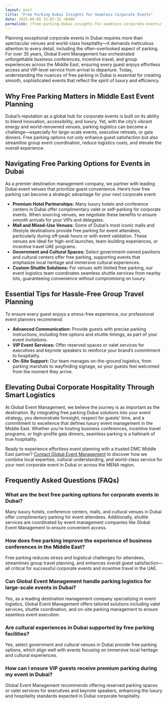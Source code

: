 ```yaml
---
layout: post
title: "Free Parking Dubai Insights for Seamless Corporate Events"
date: 2025-09-05 15:07:22 +0400
permalink: /free-parking-dubai-insights-for-seamless-corporate-events/
---
```

Planning exceptional corporate events in Dubai requires more than spectacular venues and world-class hospitality—it demands meticulous attention to every detail, including the often-overlooked aspect of parking. For over 35 years, Global Event Management has orchestrated unforgettable business conferences, incentive travel, and group experiences across the Middle East, ensuring every guest enjoys effortless access and VIP-level service from arrival to departure. Today, understanding the nuances of free parking in Dubai is essential for creating smooth, sophisticated events that reflect the spirit of luxury and efficiency.

## Why Free Parking Matters in Middle East Event Planning

Dubai’s reputation as a global hub for corporate events is built on its ability to blend innovation, accessibility, and luxury. Yet, with the city’s vibrant energy and world-renowned venues, parking logistics can become a challenge—especially for large-scale events, executive retreats, or gala dinners. Free parking options not only enhance guest satisfaction but also streamline group event coordination, reduce logistics costs, and elevate the overall experience.

## Navigating Free Parking Options for Events in Dubai

As a premier destination management company, we partner with leading Dubai event venues that prioritize guest convenience. Here’s how free parking can become a strategic advantage for your next corporate event:

- **Premium Hotel Partnerships:** Many luxury hotels and conference centers in Dubai offer complimentary valet or self-parking for corporate events. When sourcing venues, we negotiate these benefits to ensure smooth arrivals for your VIPs and delegates.
- **Mall and Mixed-Use Venues:** Some of Dubai’s most iconic malls and lifestyle destinations provide free parking for event attendees, particularly during off-peak hours or with event validation. These venues are ideal for high-end launches, team-building experiences, or incentive travel UAE programs.
- **Government and Cultural Spaces:** Select government-owned pavilions and cultural centers offer free parking, supporting events that emphasize local heritage and immersive cultural experiences.
- **Custom Shuttle Solutions:** For venues with limited free parking, our event logistics team coordinates seamless shuttle services from nearby lots, guaranteeing convenience without compromising on luxury.

## Essential Tips for Hassle-Free Group Travel Planning

To ensure every guest enjoys a stress-free experience, our professional event planners recommend:

- **Advanced Communication:** Provide guests with precise parking instructions, including free options and shuttle timings, as part of your event invitations.
- **VIP Event Services:** Offer reserved spaces or valet services for executives and keynote speakers to reinforce your brand’s commitment to hospitality.
- **On-Site Support:** Our team manages on-the-ground logistics, from parking marshals to wayfinding signage, so your guests feel welcomed from the moment they arrive.

## Elevating Dubai Corporate Hospitality Through Smart Logistics

At Global Event Management, we believe the journey is as important as the destination. By integrating free parking Dubai solutions into your event strategy, you demonstrate foresight, respect for guests’ time, and a commitment to excellence that defines luxury event management in the Middle East. Whether you’re hosting business conferences, incentive travel programs, or high-profile gala dinners, seamless parking is a hallmark of true hospitality.

Ready to experience effortless event planning with a trusted DMC Middle East partner? [Contact Global Event Management](https://geventm.com/) to discover how we combine local expertise, cultural understanding, and world-class service for your next corporate event in Dubai or across the MENA region.

## Frequently Asked Questions (FAQs)

### What are the best free parking options for corporate events in Dubai?
Many luxury hotels, conference centers, malls, and cultural venues in Dubai offer complimentary parking for event attendees. Additionally, shuttle services are coordinated by event management companies like Global Event Management to ensure convenient access.

### How does free parking improve the experience of business conferences in the Middle East?
Free parking reduces stress and logistical challenges for attendees, streamlines group travel planning, and enhances overall guest satisfaction—all critical for successful corporate events and incentive travel in the UAE.

### Can Global Event Management handle parking logistics for large-scale events in Dubai?
Yes, as a leading destination management company specializing in event logistics, Global Event Management offers tailored solutions including valet services, shuttle coordination, and on-site parking management to ensure seamless event execution.

### Are cultural experiences in Dubai supported by free parking facilities?
Yes, select government and cultural venues in Dubai provide free parking options, which align well with events focusing on immersive local heritage and cultural experiences.

### How can I ensure VIP guests receive premium parking during my event in Dubai?
Global Event Management recommends offering reserved parking spaces or valet services for executives and keynote speakers, enhancing the luxury and hospitality standards expected in Dubai corporate hospitality.

<script type="application/ld+json">
{
  "@context": "https://schema.org",
  "@type": "BlogPosting",
  "headline": "Free Parking Dubai Insights for Seamless Corporate Events",
  "description": "Explore how free parking options in Dubai enhance corporate events, business conferences, and incentive travel programs. Learn tips for seamless group travel planning with expert event logistics.",
  "url": "https://geventm.com/blog/free-parking-dubai-insights",
  "datePublished": "2024-06-15",
  "dateModified": "2024-06-15",
  "author": {
    "@type": "Person",
    "name": "Global Event Management"
  },
  "publisher": {
    "@type": "Person",
    "name": "Global Event Management"
  },
  "mainEntityOfPage": {
    "@type": "WebPage",
    "@id": "https://geventm.com/blog/free-parking-dubai-insights"
  }
}
</script>

<script type="application/ld+json">
{
  "@context": "https://schema.org",
  "@type": "FAQPage",
  "mainEntity": [
    {
      "@type": "Question",
      "name": "What are the best free parking options for corporate events in Dubai?",
      "acceptedAnswer": {
        "@type": "Answer",
        "text": "Many luxury hotels, conference centers, malls, and cultural venues in Dubai offer complimentary parking for event attendees. Additionally, shuttle services are coordinated by event management companies like Global Event Management to ensure convenient access."
      }
    },
    {
      "@type": "Question",
      "name": "How does free parking improve the experience of business conferences in the Middle East?",
      "acceptedAnswer": {
        "@type": "Answer",
        "text": "Free parking reduces stress and logistical challenges for attendees, streamlines group travel planning, and enhances overall guest satisfaction—all critical for successful corporate events and incentive travel in the UAE."
      }
    },
    {
      "@type": "Question",
      "name": "Can Global Event Management handle parking logistics for large-scale events in Dubai?",
      "acceptedAnswer": {
        "@type": "Answer",
        "text": "Yes, as a leading destination management company specializing in event logistics, Global Event Management offers tailored solutions including valet services, shuttle coordination, and on-site parking management to ensure seamless event execution."
      }
    },
    {
      "@type": "Question",
      "name": "Are cultural experiences in Dubai supported by free parking facilities?",
      "acceptedAnswer": {
        "@type": "Answer",
        "text": "Yes, select government and cultural venues in Dubai provide free parking options, which align well with events focusing on immersive local heritage and cultural experiences."
      }
    },
    {
      "@type": "Question",
      "name": "How can I ensure VIP guests receive premium parking during my event in Dubai?",
      "acceptedAnswer": {
        "@type": "Answer",
        "text": "Global Event Management recommends offering reserved parking spaces or valet services for executives and keynote speakers, enhancing the luxury and hospitality standards expected in Dubai corporate hospitality."
      }
    }
  ]
}
</script>